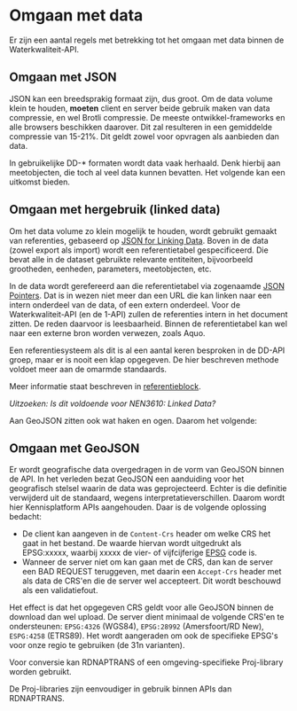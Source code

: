 # Omgaan met data

Er zijn een aantal regels met betrekking tot het omgaan met data binnen de Waterkwaliteit-API.

## Omgaan met JSON

JSON kan een breedsprakig formaat zijn, dus groot.
Om de data volume klein te houden, **moeten** client en server beide gebruik maken van data compressie, en wel Brotli compressie. De meeste ontwikkel-frameworks en alle browsers beschikken daarover. Dit zal resulteren in een gemiddelde compressie van 15-21%. Dit geldt zowel voor opvragen als aanbieden dan data.

In gebruikelijke DD-* formaten wordt data vaak herhaald. Denk hierbij aan meetobjecten, die toch al veel data kunnen bevatten.
Het volgende kan een uitkomst bieden.

## Omgaan met hergebruik (linked data)

Om het data volume zo klein mogelijk te houden, wordt gebruikt gemaakt van referenties, gebaseerd op [JSON for Linking Data](https://json-ld.org/).
Boven in de data (zowel export als import) wordt een referentietabel gespecificeerd. Die bevat alle in de dataset gebruikte relevante entiteiten, bijvoorbeeld grootheden, eenheden, parameters, meetobjecten, etc.

In de data wordt gerefereerd aan die referentietabel via zogenaamde [JSON Pointers](https://www.rfc-editor.org/rfc/rfc6901.html). Dat is in wezen niet meer dan een URL die kan linken naar een intern onderdeel van de data, of een extern onderdeel.
Voor de Waterkwaliteit-API (en de 1-API) zullen de referenties intern in het document zitten. De reden daarvoor is leesbaarheid. Binnen de referentietabel kan wel naar een externe bron worden verwezen, zoals Aquo.

Een referentiesysteem als dit is al een aantal keren besproken in de DD-API groep, maar er is nooit een klap opgegeven.
De hier beschreven methode voldoet meer aan de omarmde standaards.

Meer informatie staat beschreven in [referentieblock](referentieblok.md).

_Uitzoeken: Is dit voldoende voor NEN3610: Linked Data?_

Aan GeoJSON zitten ook wat haken en ogen. Daarom het volgende:

## Omgaan met GeoJSON

Er wordt geografische data overgedragen in de vorm van GeoJSON binnen de API.  In het verleden bezat GeoJSON een aanduiding voor het geografisch stelsel waarin de data was geprojecteerd. Echter is die definitie verwijderd uit de standaard, wegens interpretatieverschillen.
Daarom wordt hier Kennisplatform APIs aangehouden. Daar is de volgende oplossing bedacht:

- De client kan aangeven in de ```Content-Crs``` header om welke CRS het gaat in het bestand.  De waarde hiervan wordt uitgedrukt als EPSG:xxxxx, waarbij xxxxx de vier- of vijfcijferige [EPSG](epsg.io) code is.
- Wanneer de server niet om kan gaan met de CRS, dan kan de server een BAD REQUEST teruggeven, met daarin een ```Accept-Crs``` header met als data de CRS'en die de server wel accepteert. Dit wordt beschouwd als een validatiefout.

Het effect is dat het opgegeven CRS geldt voor alle GeoJSON binnen de download dan wel upload.
De server dient minimaal de volgende CRS'en te ondersteunen: ```EPSG:4326``` (WGS84), ```EPSG:28992``` (Amersfoort/RD New), ```ESPG:4258``` (ETRS89). 
Het wordt aangeraden om ook de specifieke EPSG's voor onze regio te gebruiken (de 31n varianten).

Voor conversie kan RDNAPTRANS of een omgeving-specifieke Proj-library worden gebruikt.

De Proj-libraries zijn eenvoudiger in gebruik binnen APIs dan RDNAPTRANS.
